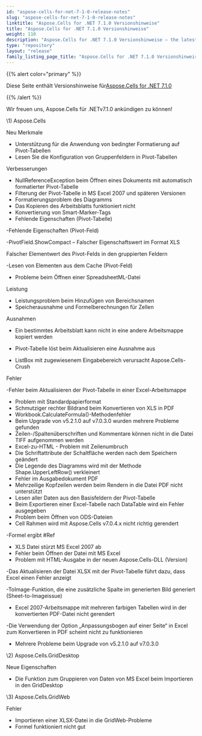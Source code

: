 ```yaml
---
id: "aspose-cells-for-net-7-1-0-release-notes"
slug: "aspose-cells-for-net-7-1-0-release-notes"
linktitle: "Aspose.Cells for .NET 7.1.0 Versionshinweise"
title: "Aspose.Cells for .NET 7.1.0 Versionshinweise"
weight: 110
description: "Aspose.Cells for .NET 7.1.0 Versionshinweise – the latest updates and fixes."
type: "repository"
layout: "release"
family_listing_page_title: "Aspose.Cells for .NET 7.1.0 Versionshinweise"
---
```

{{% alert color="primary" %}} 

 Diese Seite enthält Versionshinweise für[Aspose.Cells for .NET 7.1.0](https://releases.aspose.com/cells/net/new-releases/aspose.cells-for-.net-7.1.0/)

{{% /alert %}} 

 Wir freuen uns, Aspose.Cells für .NETv7.1.0 ankündigen zu können!

\1)
Aspose.Cells 

Neu
 Merkmale

- Unterstützung für die Anwendung von bedingter Formatierung auf Pivot-Tabellen
- Lesen Sie die Konfiguration von Gruppenfeldern in Pivot-Tabellen

 Verbesserungen

- NullReferenceException beim Öffnen eines Dokuments mit automatisch formatierter Pivot-Tabelle
- Filterung der Pivot-Tabelle in MS Excel 2007 und späteren Versionen
- Formatierungsproblem des Diagramms
- Das Kopieren des Arbeitsblatts funktioniert nicht
- Konvertierung von Smart-Marker-Tags
- Fehlende Eigenschaften (Pivot-Tabelle)

 -Fehlende Eigenschaften (Pivot-Feld)

 -PivotField.ShowCompact – Falscher Eigenschaftswert im Format XLS

 Falscher Elementwert des Pivot-Felds in den gruppierten Feldern

 -Lesen von Elementen aus dem Cache (Pivot-Feld)

- Probleme beim Öffnen einer SpreadsheetML-Datei

 Leistung

- Leistungsproblem beim Hinzufügen von Bereichsnamen
- Speicherausnahme und Formelberechnungen für Zellen

 Ausnahmen

- Ein bestimmtes Arbeitsblatt kann nicht in eine andere Arbeitsmappe kopiert werden

 - Pivot-Tabelle löst beim Aktualisieren eine Ausnahme aus

- ListBox mit zugewiesenem Eingabebereich verursacht Aspose.Cells-Crush

 Fehler

 -Fehler beim Aktualisieren der Pivot-Tabelle in einer Excel-Arbeitsmappe

- Problem mit Standardpapierformat
- Schmutziger rechter Bildrand beim Konvertieren von XLS in PDF
- Workbook.CalculateFormula()-Methodenfehler
- Beim Upgrade von v5.2.1.0 auf v7.0.3.0 wurden mehrere Probleme gefunden
- Zeilen-/Spaltenüberschriften und Kommentare können nicht in die Datei TIFF aufgenommen werden
- Excel-zu-HTML - Problem mit Zeilenumbruch
- Die Schriftattribute der Schaltfläche werden nach dem Speichern geändert
- Die Legende des Diagramms wird mit der Methode Shape.UpperLeftRow() verkleinert
- Fehler im Ausgabedokument PDF
- Mehrzeilige Kopfzeilen werden beim Rendern in die Datei PDF nicht unterstützt
- Lesen aller Daten aus den Basisfeldern der Pivot-Tabelle
- Beim Exportieren einer Excel-Tabelle nach DataTable wird ein Fehler ausgegeben
- Problem beim Öffnen von ODS-Dateien
- Cell Rahmen wird mit Aspose.Cells v7.0.4.x nicht richtig gerendert

 -Formel ergibt #Ref

- XLS Datei stürzt MS Excel 2007 ab
- Fehler beim Öffnen der Datei mit MS Excel
- Problem mit HTML-Ausgabe in der neuen Aspose.Cells-DLL (Version)

 -Das Aktualisieren der Datei XLSX mit der Pivot-Tabelle führt dazu, dass Excel einen Fehler anzeigt

 -ToImage-Funktion, die eine zusätzliche Spalte im generierten Bild generiert (Sheet-to-Imageissue)

- Excel 2007-Arbeitsmappe mit mehreren farbigen Tabellen wird in der konvertierten PDF-Datei nicht gerendert

 -Die Verwendung der Option „Anpassungsbogen auf einer Seite“ in Excel zum Konvertieren in PDF scheint nicht zu funktionieren

- Mehrere Probleme beim Upgrade von v5.2.1.0 auf v7.0.3.0

 \2) Aspose.Cells.GridDesktop

 Neue Eigenschaften

- Die Funktion zum Gruppieren von Daten von MS Excel beim Importieren in den GridDesktop

 \3) Aspose.Cells.GridWeb



 Fehler

- Importieren einer XLSX-Datei in die GridWeb-Probleme
- Formel funktioniert nicht gut
